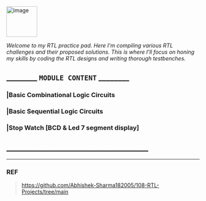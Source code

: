 <img width="80" alt="image" src="https://github.com/user-attachments/assets/763b913a-01cf-44bd-a0ec-20d5fb0637a1">

_Welcome to my RTL practice pad. Here I'm compiling various RTL challenges and their proposed solutions. This is where I'll focus on honing my skills by coding the RTL designs and writing thorough testbenches._

## ________ ```MODULE CONTENT``` ________
### |Basic Combinational Logic Circuits
### |Basic Sequential Logic Circuits
### |Stop Watch [BCD & Led 7 segment display]

## _____________________________________

----------
### REF
> https://github.com/Abhishek-Sharma182005/108-RTL-Projects/tree/main

